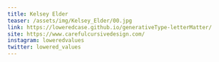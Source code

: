 ```yaml
---
title: Kelsey Elder
teaser: /assets/img/Kelsey_Elder/00.jpg
link: https://loweredcase.github.io/generativeType-letterMatter/
site: https://www.carefulcursivedesign.com/
instagram: loweredvalues
twitter: lowered_values
---
```

